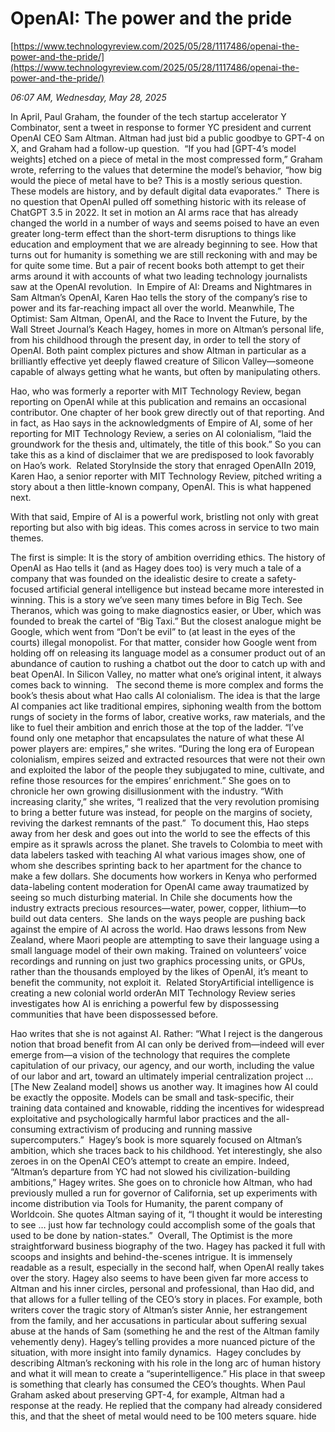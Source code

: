 # OpenAI: The power and the pride

[https://www.technologyreview.com/2025/05/28/1117486/openai-the-power-and-the-pride/](https://www.technologyreview.com/2025/05/28/1117486/openai-the-power-and-the-pride/)

*06:07 AM, Wednesday, May 28, 2025*

In April, Paul Graham, the founder of the tech startup accelerator Y Combinator, sent a tweet in response to former YC president and current OpenAI CEO Sam Altman. Altman had just bid a public goodbye to GPT-4 on X, and Graham had a follow-up question.  “If you had [GPT-4’s model weights] etched on a piece of metal in the most compressed form,” Graham wrote, referring to the values that determine the model’s behavior, “how big would the piece of metal have to be? This is a mostly serious question. These models are history, and by default digital data evaporates.”   There is no question that OpenAI pulled off something historic with its release of ChatGPT 3.5 in 2022. It set in motion an AI arms race that has already changed the world in a number of ways and seems poised to have an even greater long-term effect than the short-term disruptions to things like education and employment that we are already beginning to see. How that turns out for humanity is something we are still reckoning with and may be for quite some time. But a pair of recent books both attempt to get their arms around it with accounts of what two leading technology journalists saw at the OpenAI revolution.  In Empire of AI: Dreams and Nightmares in Sam Altman’s OpenAI, Karen Hao tells the story of the company’s rise to power and its far-reaching impact all over the world. Meanwhile, The Optimist: Sam Altman, OpenAI, and the Race to Invent the Future, by the Wall Street Journal’s Keach Hagey, homes in more on Altman’s personal life, from his childhood through the present day, in order to tell the story of OpenAI. Both paint complex pictures and show Altman in particular as a brilliantly effective yet deeply flawed creature of Silicon Valley—someone capable of always getting what he wants, but often by manipulating others.

Hao, who was formerly a reporter with MIT Technology Review, began reporting on OpenAI while at this publication and remains an occasional contributor. One chapter of her book grew directly out of that reporting. And in fact, as Hao says in the acknowledgments of Empire of AI, some of her reporting for MIT Technology Review, a series on AI colonialism, “laid the groundwork for the thesis and, ultimately, the title of this book.” So you can take this as a kind of disclaimer that we are predisposed to look favorably on Hao’s work.  Related StoryInside the story that enraged OpenAIIn 2019, Karen Hao, a senior reporter with MIT Technology Review, pitched writing a story about a then little-known company, OpenAI. This is what happened next.

With that said, Empire of AI is a powerful work, bristling not only with great reporting but also with big ideas. This comes across in service to two main themes.

The first is simple: It is the story of ambition overriding ethics. The history of OpenAI as Hao tells it (and as Hagey does too) is very much a tale of a company that was founded on the idealistic desire to create a safety-focused artificial general intelligence but instead became more interested in winning. This is a story we’ve seen many times before in Big Tech. See Theranos, which was going to make diagnostics easier, or Uber, which was founded to break the cartel of “Big Taxi.” But the closest analogue might be Google, which went from “Don’t be evil” to (at least in the eyes of the courts) illegal monopolist. For that matter, consider how Google went from holding off on releasing its language model as a consumer product out of an abundance of caution to rushing a chatbot out the door to catch up with and beat OpenAI. In Silicon Valley, no matter what one’s original intent, it always comes back to winning.   The second theme is more complex and forms the book’s thesis about what Hao calls AI colonialism. The idea is that the large AI companies act like traditional empires, siphoning wealth from the bottom rungs of society in the forms of labor, creative works, raw materials, and the like to fuel their ambition and enrich those at the top of the ladder. “I’ve found only one metaphor that encapsulates the nature of what these AI power players are: empires,” she writes.  “During the long era of European colonialism, empires seized and extracted resources that were not their own and exploited the labor of the people they subjugated to mine, cultivate, and refine those resources for the empires’ enrichment.” She goes on to chronicle her own growing disillusionment with the industry. “With increasing clarity,” she writes, “I realized that the very revolution promising to bring a better future was instead, for people on the margins of society, reviving the darkest remnants of the past.”  To document this, Hao steps away from her desk and goes out into the world to see the effects of this empire as it sprawls across the planet. She travels to Colombia to meet with data labelers tasked with teaching AI what various images show, one of whom she describes sprinting back to her apartment for the chance to make a few dollars. She documents how workers in Kenya who performed data-labeling content moderation for OpenAI came away traumatized by seeing so much disturbing material. In Chile she documents how the industry extracts precious resources—water, power, copper, lithium—to build out data centers.   She lands on the ways people are pushing back against the empire of AI across the world. Hao draws lessons from New Zealand, where Maori people are attempting to save their language using a small language model of their own making. Trained on volunteers’ voice recordings and running on just two graphics processing units, or GPUs, rather than the thousands employed by the likes of OpenAI, it’s meant to benefit the community, not exploit it.  Related StoryArtificial intelligence is creating a new colonial world orderAn MIT Technology Review series investigates how AI is enriching a powerful few by dispossessing communities that have been dispossessed before.

Hao writes that she is not against AI. Rather: “What I reject is the dangerous notion that broad benefit from AI can only be derived from—indeed will ever emerge from—a vision of the technology that requires the complete capitulation of our privacy, our agency, and our worth, including the value of our labor and art, toward an ultimately imperial centralization project … [The New Zealand model] shows us another way. It imagines how AI could be exactly the opposite. Models can be small and task-specific, their training data contained and knowable, ridding the incentives for widespread exploitative and psychologically harmful labor practices and the all-consuming extractivism of producing and running massive supercomputers.”  Hagey’s book is more squarely focused on Altman’s ambition, which she traces back to his childhood. Yet interestingly, she also  zeroes in on the OpenAI CEO’s attempt to create an empire. Indeed, “Altman’s departure from YC had not slowed his civilization-building ambitions,” Hagey writes. She goes on to chronicle how Altman, who had previously mulled a run for governor of California, set up experiments with income distribution via Tools for Humanity, the parent company of Worldcoin. She quotes Altman saying of it, “I thought it would be interesting to see … just how far technology could accomplish some of the goals that used to be done by nation-states.”  Overall, The Optimist is the more straightforward business biography of the two. Hagey has packed it full with scoops and insights and behind-the-scenes intrigue. It is immensely readable as a result, especially in the second half, when OpenAI really takes over the story. Hagey also seems to have been given far more access to Altman and his inner circles, personal and professional, than Hao did, and that allows for a fuller telling of the CEO’s story in places. For example, both writers cover the tragic story of Altman’s sister Annie, her estrangement from the family, and her accusations in particular about suffering sexual abuse at the hands of Sam (something he and the rest of the Altman family vehemently deny). Hagey’s telling provides a more nuanced picture of the situation, with more insight into family dynamics.  Hagey concludes by describing Altman’s reckoning with his role in the long arc of human history and what it will mean to create a “superintelligence.” His place in that sweep is something that clearly has consumed the CEO’s thoughts. When Paul Graham asked about preserving GPT-4, for example, Altman had a response at the ready. He replied that the company had already considered this, and that the sheet of metal would need to be 100 meters square. hide

